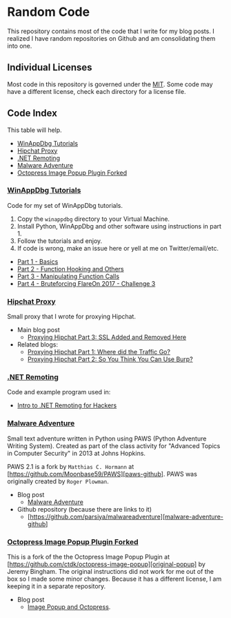 # Random Code
This repository contains most of the code that I write for my blog posts. I realized I have random repositories on Github and am consolidating them into one.

## Individual Licenses
Most code in this repository is governed under the [MIT](../LICENSE-code). Some code may have a different license, check each directory for a license file.

## Code Index
This table will help.

<!-- MarkdownTOC -->

- [WinAppDbg Tutorials](#winappdbg-tutorials)
- [Hipchat Proxy](#hipchat-proxy)
- [.NET Remoting](#net-remoting)
- [Malware Adventure](#malware-adventure)
- [Octopress Image Popup Plugin Forked](#octopress-image-popup-plugin-forked)

<!-- /MarkdownTOC -->

<a name="winappdbg-tutorials"></a>
### [WinAppDbg Tutorials](winappdbg)
Code for my set of WinAppDbg tutorials.

1. Copy the `winappdbg` directory to your Virtual Machine.
2. Install Python, WinAppDbg and other software using instructions in part 1.
3. Follow the tutorials and enjoy.
4. If code is wrong, make an issue here or yell at me on Twitter/email/etc.

- [Part 1 - Basics][winappdbg-1]
- [Part 2 - Function Hooking and Others][winappdbg-2]
- [Part 3 - Manipulating Function Calls][winappdbg-3]
- [Part 4 - Bruteforcing FlareOn 2017 - Challenge 3][winappdbg-4]

<a name="hipchat-proxy"></a>
### [Hipchat Proxy](hipchat-proxy)
Small proxy that I wrote for proxying Hipchat.

- Main blog post
    - [Proxying Hipchat Part 3: SSL Added and Removed Here][hipchat-3]
- Related blogs:
    - [Proxying Hipchat Part 1: Where did the Traffic Go?][hipchat-1]
    - [Proxying Hipchat Part 2: So You Think You Can Use Burp?][hipchat-2]

<a name="net-remoting"></a>
### [.NET Remoting](net-remoting)
Code and example program used in:

- [Intro to .NET Remoting for Hackers][net-remoting]

<a name="malware-adventure"></a>
### [Malware Adventure](malware-adventure)
Small text adventure written in Python using PAWS (Python Adventure Writing System). Created as part of the class activity for "Advanced Topics in Computer Security" in 2013 at Johns Hopkins.

PAWS 2.1 is a fork by `Matthias C. Hormann` at [https://github.com/Moonbase59/PAWS][paws-github]. PAWS was originally created by `Roger Plowman`.

- Blog post
    - [Malware Adventure][malware-adventure-blog]
- Github repository (because there are links to it)
    - [https://github.com/parsiya/malwareadventure][malware-adventure-github]

<a name="octopress-image-popup-plugin-forked"></a>
### [Octopress Image Popup Plugin Forked](https://github.com/parsiya/octopress-image-popup-forked)
This is a fork of the the Octopress Image Popup Plugin at [https://github.com/ctdk/octopress-image-popup][original-popup] by Jeremy Bingham. The original instructions did not work for me out of the box so I made some minor changes. Because it has a different license, I am keeping it in a separate repository.

- Blog post
    - [Image Popup and Octopress][pop-up-blog].


<!-- Links -->

[hipchat-1]: https://parsiya.net/blog/2015-10-08-proxying-hipchat-part-1-where-did-the-traffic-go/
[hipchat-2]: https://parsiya.net/blog/2015-10-09-proxying-hipchat-part-2-so-you-think-you-can-use-burp/
[hipchat-3]: https://parsiya.net/blog/2015-10-19-proxying-hipchat-part-3-ssl-added-and-removed-here/
[net-remoting]: https://parsiya.net/blog/2015-11-14-intro-to-.net-remoting-for-hackers/
[original-popup]: https://github.com/ctdk/octopress-image-popup
[pop-up-blog]: https://parsiya.net/blog/2015-07-26-image-popup-and-octopress/
[pop-up-github]: https://github.com/parsiya/octopress-image-popup-forked
[paws-github]: https://github.com/Moonbase59/PAWS
[malware-adventure-blog]: https://parsiya.net/blog/2014-09-21-malware-adventure/
[malware-adventure-github]: https://github.com/parsiya/malwareadventure
[winappdbg-1]: https://parsiya.net/blog/2017-11-09-winappdbg---part-1---basics/
[winappdbg-2]: https://parsiya.net/blog/2017-11-11-winappdbg---part-2---function-hooking-and-others/
[winappdbg-3]: https://parsiya.net/blog/2017-11-15-winappdbg---part-3---manipulating-function-calls/
[winappdbg-4]: https://parsiya.net/blog/2017-11-15-winappdbg---part-4---bruteforcing-flareon-2017---challenge-3/
